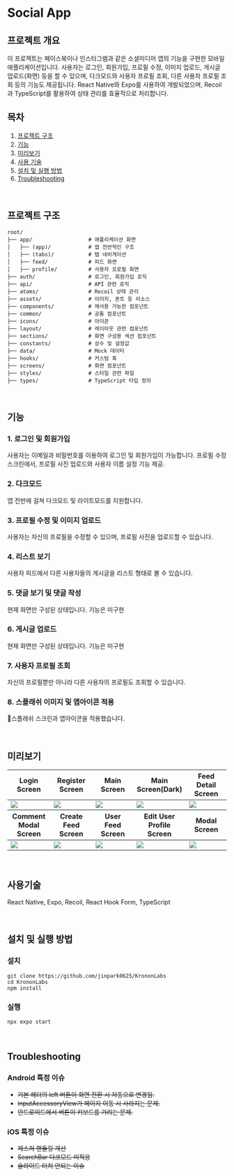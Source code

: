 # Social App

## 프로젝트 개요
이 프로젝트는 페이스북이나 인스타그램과 같은 소셜미디어 앱의 기능을 구현한 모바일 애플리케이션입니다. 사용자는 로그인, 회원가입, 프로필 수정, 이미지 업로드, 게시글 업로드(화면) 등을 할 수 있으며, 다크모드와 사용자 프로필 조회, 다른 사용자 프로필 조회 등의 기능도 제공됩니다. React Native와 Expo를 사용하여 개발되었으며, Recoil과 TypeScript를 활용하여 상태 관리를 효율적으로 처리합니다.

## 목차
1. [프로젝트 구조](#프로젝트-구조)
2. [기능](#기능)
3. [미리보기](#미리보기)
4. [사용 기술](#사용기술)
5. [설치 및 실행 방법](#설치-및-실행-방법)
6. [Troubleshooting](#troubleshooting) 

<br/>

## 프로젝트 구조

```
root/
├── app/                  # 애플리케이션 화면
│   ├── (app)/            # 앱 전반적인 구조
│   ├── (tabs)/           # 탭 네비게이션
│   ├── feed/             # 피드 화면
│   ├── profile/          # 사용자 프로필 화면
├── auth/                 # 로그인, 회원가입 로직
├── api/                  # API 관련 로직
├── atoms/                # Recoil 상태 관리
├── assets/               # 이미지, 폰트 등 리소스
├── components/           # 재사용 가능한 컴포넌트
├── common/               # 공통 컴포넌트
├── icons/                # 아이콘
├── layout/               # 레이아웃 관련 컴포넌트
├── sections/             # 화면 구성용 섹션 컴포넌트
├── constants/            # 상수 및 설정값
├── data/                 # Mock 데이터
├── hooks/                # 커스텀 훅
├── screens/              # 화면 컴포넌트
├── styles/               # 스타일 관련 파일
├── types/                # TypeScript 타입 정의
```

<br/>

## 기능

### 1. 로그인 및 회원가입
사용자는 이메일과 비밀번호를 이용하여 로그인 및 회원가입이 가능합니다.
프로필 수정 스크린에서, 프로필 사진 업로드와 사용자 이름 설정 기능 제공.

### 2. 다크모드
앱 전반에 걸쳐 다크모드 및 라이트모드를 지원합니다.

### 3. 프로필 수정 및 이미지 업로드
사용자는 자신의 프로필을 수정할 수 있으며, 프로필 사진을 업로드할 수 있습니다.

### 4. 리스트 보기
사용자 피드에서 다른 사용자들의 게시글을 리스트 형태로 볼 수 있습니다.

### 5. 댓글 보기 및 댓글 작성
현재 화면만 구성된 상태입니다. 기능은 미구현

### 6. 게시글 업로드
현재 화면만 구성된 상태입니다. 기능은 미구현

### 7. 사용자 프로필 조회
자신의 프로필뿐만 아니라 다른 사용자의 프로필도 조회할 수 있습니다.

### 8. 스플래쉬 이미지 및 앱아이콘 적용
스플래쉬 스크린과 앱아이콘을 적용했습니다.

<br/>

## 미리보기

<table width="100%">
  <thead>
    <tr>
      <th width="20%">Login Screen</th>
      <th width="20%">Register Screen</th>
      <th width="20%">Main Screen</th>
      <th width="20%">Main Screen(Dark)</th>
      <th width="20%">Feed Detail Screen</th>
    </tr>
  </thead>
  <tbody>
    <tr>
      <td width="20%"><img src="https://github.com/user-attachments/assets/074ee495-e7b6-4212-a0f2-a0b4f335acd6"/></td>
      <td width="20%"><img src="https://github.com/user-attachments/assets/2fb254a2-6ba4-4b17-8905-582f9e6a3a16"/></td>
      <td width="20%"><img src="https://github.com/user-attachments/assets/93ee3218-05f1-494c-95a0-9e61611f281e"/></td>
      <td width="20%"><img src="https://github.com/user-attachments/assets/f152b3b1-4aca-4c7e-aef1-b28a8b93e7a1"/></td>
      <td width="20%"><img src="https://github.com/user-attachments/assets/e7a75d28-40c4-4625-8584-2c9d86e8f433"/></td>
    </tr>
  </tbody>
    <thead>
    <tr>
      <th width="20%">Comment Modal Screen</th>
      <th width="20%">Create Feed Screen</th>
      <th width="20%">User Feed Screen</th>
      <th width="20%">Edit User Profile Screen</th>
      <th width="20%">Modal Screen</th>
    </tr>
  </thead>
  <tbody>
    <tr>
      <td width="20%"><img src="https://github.com/user-attachments/assets/9d9cba8c-8b92-4334-93a5-0bd4e863c8dd"/></td>
      <td width="20%"><img src="https://github.com/user-attachments/assets/20135f34-96ff-48e4-bf82-76e9bd1109f0"/></td>
      <td width="20%"><img src="https://github.com/user-attachments/assets/50a25963-d141-4ab4-b8eb-7d38d663f768"/></td>
      <td width="20%"><img src="https://github.com/user-attachments/assets/e735909a-ac5d-47ea-b107-64e951822cc8"/></td>
      <td width="20%"><img src="https://github.com/user-attachments/assets/2dffb331-26d6-46d5-bab1-f3ca8ccf6211"/></td>
    </tr>
  </tbody>
</table>

<br/>

## 사용기술
React Native, Expo, Recoil, React Hook Form, TypeScript

<br/>

## 설치 및 실행 방법

### 설치
```
git clone https://github.com/jinpark0625/KrononLabs
cd KrononLabs
npm install
```

### 실행
```
npx expo start
```

<br/>

## Troubleshooting

### Android 특정 이슈
- ~~기본 헤더의 left 버튼이 화면 전환 시 자동으로 변경됨.~~
- ~~inputAccessoryView가 페이지 이동 시 사라지는 문제.~~
- ~~안드로이드에서 버튼이 키보드를 가리는 문제.~~

### iOS 특정 이슈
- ~~제스처 핸들링 개선~~
- ~~SearchBar 다크모드 미적용~~
- ~~슬라이드 터치 안되는 이슈~~

